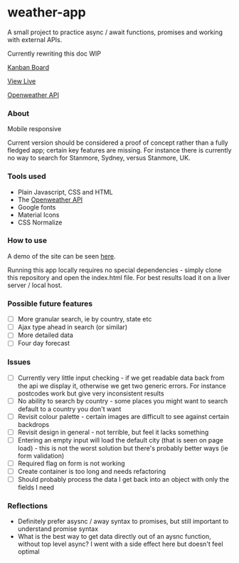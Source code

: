 # weather-app

A small project to practice async / await functions, promises and working with external APIs.

Currently rewriting this doc WIP

[Kanban Board](https://github.com/ChargrilledChook/weather-app/projects/1)

[View Live](https://chargrilledchook.github.io/weather-app/)

[Openweather API](https://openweathermap.org/)

### About

Mobile responsive

Current version should be considered a proof of concept rather than a fully fledged app; certain key features are missing. For instance there is currently no way to search for Stanmore, Sydney, versus Stanmore, UK.

### Tools used

- Plain Javascript, CSS and HTML
- The [Openweather API](https://openweathermap.org/)
- Google fonts
- Material Icons
- CSS Normalize

### How to use

A demo of the site can be seen [here](https://chargrilledchook.github.io/weather-app/).

Running this app locally requires no special dependencies - simply clone this repository and open the index.html file. For best results load it on a liver server / local host.

### Possible future features

- [ ] More granular search, ie by country, state etc
- [ ] Ajax type ahead in search (or similar)
- [ ] More detailed data
- [ ] Four day forecast

### Issues

- [ ] Currently very little input checking - if we get readable data back from the api we display it, otherwise
      we get two generic errors. For instance postcodes work but give very inconsistent results
- [ ] No ability to search by country - some places you might want to search default to a country you don't want
- [ ] Revisit colour palette - certain images are difficult to see against certain backdrops
- [ ] Revisit design in general - not terrible, but feel it lacks something
- [ ] Entering an empty input will load the default city (that is seen on page load) - this is not the worst solution but there's probably better ways (ie form validation)
- [ ] Required flag on form is not working
- [ ] Create container is too long and needs refactoring
- [ ] Should probably process the data I get back into an object with only the fields I need

### Reflections

- Definitely prefer asysnc / away syntax to promises, but still important to understand promise syntax
- What is the best way to get data directly out of an aysnc function, without top level async? I went with a side effect here but doesn't feel optimal
